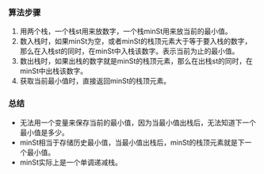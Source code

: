 ### 算法步骤

1. 用两个栈，一个栈st用来放数字，一个栈minSt用来放当前的最小值。  
2. 数入栈时，如果minSt为空，或者minSt的栈顶元素大于等于要入栈的数字，那么在入栈st的同时，在minSt中入栈该数字。表示当前为止的最小值。
3. 数出栈时，如果出栈的数字就是minSt的栈顶元素，那么在出栈st的同时，在minSt中出栈该数字。
4. 获取当前最小值时，直接返回minSt的栈顶元素。

### 总结

- 无法用一个变量来保存当前的最小值，因为当最小值出栈后，无法知道下一个最小值是多少。
- minSt相当于存储历史最小值，当最小值出栈后，minSt的栈顶元素就是下一个最小值。
- minSt实际上是一个单调递减栈。